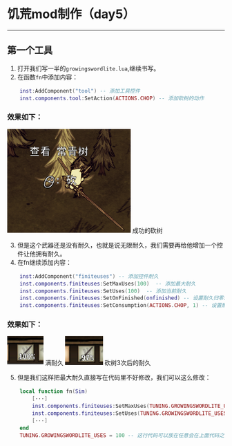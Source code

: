 # 饥荒mod制作（day5）
---- 

## 第一个工具
1. 打开我们写一半的`growingswordlite.lua`,继续书写。
2. 在函数`fn`中添加内容：
```lua
    inst:AddComponent("tool") -- 添加工具控件
    inst.components.tool:SetAction(ACTIONS.CHOP) -- 添加砍树的动作
```

### 效果如下：
![](image/5.1.png) 成功的砍树

3. 但是这个武器还是没有耐久，也就是说无限耐久，我们需要再给他增加一个控件让他拥有耐久。
4. 在fn继续添加内容：

```lua
    inst:AddComponent("finiteuses") -- 添加控件耐久
    inst.components.finiteuses:SetMaxUses(100)  -- 添加最大耐久
    inst.components.finiteuses:SetUses(100)  -- 添加当前耐久
    inst.components.finiteuses:SetOnFinished(onfinished) -- 设置耐久归零调用的函数
    inst.components.finiteuses:SetConsumption(ACTIONS.CHOP, 1) -- 设置耐久消耗途径和速度（每砍一次减少一点耐久）
```

### 效果如下：
![](image/5.2.png) 满耐久
![](image/5.3.png) 砍树3次后的耐久

5. 但是我们这样把最大耐久直接写在代码里不好修改，我们可以这么修改：

```lua
    local function fn(Sim)
        [···]
        inst.components.finiteuses:SetMaxUses(TUNING.GROWINGSWORDLITE_USES) --从TUNING中获取GROWINGSWORDLITE_USES的值
        inst.components.finiteuses:SetUses(TUNING.GROWINGSWORDLITE_USES) 
        [···]
    end
    TUNING.GROWINGSWORDLITE_USES = 100 -- 这行代码可以放在任意会在上面代码之前运行的位置上
```

